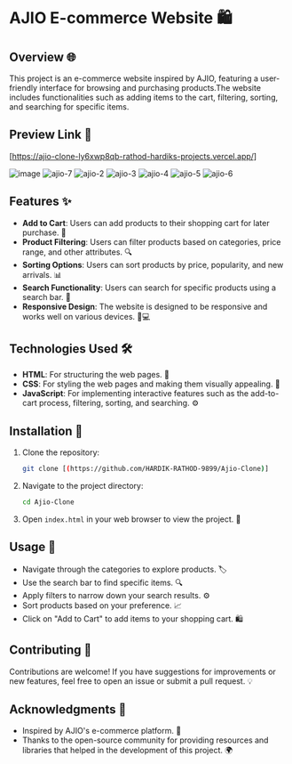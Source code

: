 # AJIO E-commerce Website 🛍️

## Overview 🌐
This project is an e-commerce website inspired by AJIO, featuring a user-friendly interface for browsing and purchasing products.The website includes functionalities such as adding items to the cart, filtering, sorting, and searching for specific items.

## Preview Link 🔗
[https://ajio-clone-ly6xwp8qb-rathod-hardiks-projects.vercel.app/]

![image](https://github.com/user-attachments/assets/ca05c6fa-c461-4169-8f2c-8ff93108923e)
![ajio-7](https://github.com/user-attachments/assets/5594e73c-afc9-4496-af6c-535784cc845a)
![ajio-2](https://github.com/user-attachments/assets/6663de66-2a26-4666-a6af-a8a2261c58ab)
![ajio-3](https://github.com/user-attachments/assets/ccbd5e68-122b-4711-89cb-9ba97622b5d2)
![ajio-4](https://github.com/user-attachments/assets/02f02d1f-4ed3-4d3d-94f3-594bb44ed91f)
![ajio-5](https://github.com/user-attachments/assets/75eb79b0-37da-462a-b53d-c63b7d009ba3)
![ajio-6](https://github.com/user-attachments/assets/125e24e0-3e83-4083-a776-ed0a13a7ce97)


## Features ✨
- **Add to Cart**: Users can add products to their shopping cart for later purchase. 🛒
- **Product Filtering**: Users can filter products based on categories, price range, and other attributes. 🔍
- **Sorting Options**: Users can sort products by price, popularity, and new arrivals. 📊
- **Search Functionality**: Users can search for specific products using a search bar. 🔎
- **Responsive Design**: The website is designed to be responsive and works well on various devices. 📱💻

## Technologies Used 🛠️
- **HTML**: For structuring the web pages. 📄
- **CSS**: For styling the web pages and making them visually appealing. 🎨
- **JavaScript**: For implementing interactive features such as the add-to-cart process, filtering, sorting, and searching. ⚙️

## Installation 🚀
1. Clone the repository:
   ```bash
   git clone [(https://github.com/HARDIK-RATHOD-9899/Ajio-Clone)]
   ```
2. Navigate to the project directory:
   ```bash
   cd Ajio-Clone
   ```
3. Open `index.html` in your web browser to view the project. 🌟

## Usage 🛒
- Navigate through the categories to explore products. 🏷️
- Use the search bar to find specific items. 🔍
- Apply filters to narrow down your search results. ⚙️
- Sort products based on your preference. 📈
- Click on "Add to Cart" to add items to your shopping cart. 🛍️

## Contributing 🤝
Contributions are welcome! If you have suggestions for improvements or new features, feel free to open an issue or submit a pull request. 💡

## Acknowledgments 🙏
- Inspired by AJIO's e-commerce platform. 💖
- Thanks to the open-source community for providing resources and libraries that helped in the development of this project. 🌍
